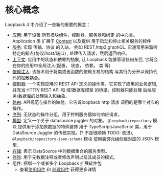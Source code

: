 # 核心概念

Loopback 4 中介绍了一些新的重要的概念：

  - [应用](/Concepts/Application.md): 用于设置 所有模块组件，控制器，服务器和绑定 的中心类。 Application 类 扩展于 [Context](/Concepts/Context.md) 以及提供 用于启动和停止相关服务的控件
  - [服务](/Concepts/Server.md): 实现 传输、协议 的入站， 例如 REST,http2,graphQL.  它通常用来监听特定的断点(协议/host/端口) , 处理传入请求，然后返回响应。
  - [上下文](/Concepts/Context.md): 应用中的状态和依赖的抽象, 让 Loopback 能够管理任何东西, 它将会在你的应用中全局注入(配置， 状态， 依赖， 类 等)
  - [依赖注入](/Concepts/Dependency-injection.md): 该技术用于将类或者函数的依赖关机的结构 与其行为分开以保持代码的松散耦合。
  - [控制器](/Concepts/Controller.md): 一个实现应用的 REST API 定义的操作类。它实现了应用的业务逻辑, 并充当  HTTP/ REST API  和 域/数据库模型 的桥梁。控制器只能处理 后端服务/数据库的处理输入和抽象。
  - [路由](/Concepts/Route.md): API规范与操作的映射。它告诉loopback http 请求 调用的是哪个对应的操作。
  - [序列](/Concepts/Sequence.md): 无状态的操作分组，用于控制服务器如何响应请求。
  - [模型](/Concepts/Model.md): 定义一个关于 datasource juggler 的对象。 `@loopback/repository` 模块 提供用于添加原数据的特殊装饰 用于 TypeScript/JavaScript 类，用于 DataSource Juggler 的传统实现。(? 不是很顺畅 TODO: 改进), `@loopback/repository-json-schema` 模块 使用装饰元组创建对应的 JSON 模型。
  - [存储](/Concepts/Repositories.md): 表示 DataSource 中的数据集合的服务类型。
  - [修饰](/Concepts/Decorators.md): 用于元数据注释或者修改声明以及其成员的模式。
  - 组件: 捆绑一个或者多个 Loopback 扩展软件包
    - 查看[使用组件](/Using-components/init.md) 和 [创建组件](/Creating-components/init.md) 获得更多详情
  
  